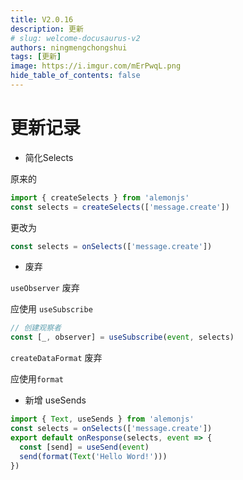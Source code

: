 ```yaml
---
title: V2.0.16
description: 更新
# slug: welcome-docusaurus-v2
authors: ningmengchongshui
tags: [更新]
image: https://i.imgur.com/mErPwqL.png
hide_table_of_contents: false
---
```


# 更新记录

- 简化Selects

原来的

```ts
import { createSelects } from 'alemonjs'
const selects = createSelects(['message.create'])
```

更改为

```ts
const selects = onSelects(['message.create'])
```

- 废弃

`useObserver` 废弃

应使用 `useSubscribe`

```ts
// 创建观察者
const [_, observer] = useSubscribe(event, selects)
```

`createDataFormat` 废弃

应使用`format`

- 新增 useSends

```ts
import { Text, useSends } from 'alemonjs'
const selects = onSelects(['message.create'])
export default onResponse(selects, event => {
  const [send] = useSend(event)
  send(format(Text('Hello Word!')))
})
```

